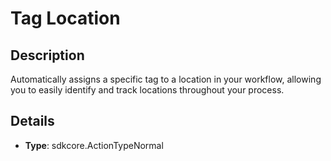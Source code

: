 
# Tag Location

## Description

Automatically assigns a specific tag to a location in your workflow, allowing you to easily identify and track locations throughout your process.

## Details

- **Type**: sdkcore.ActionTypeNormal
